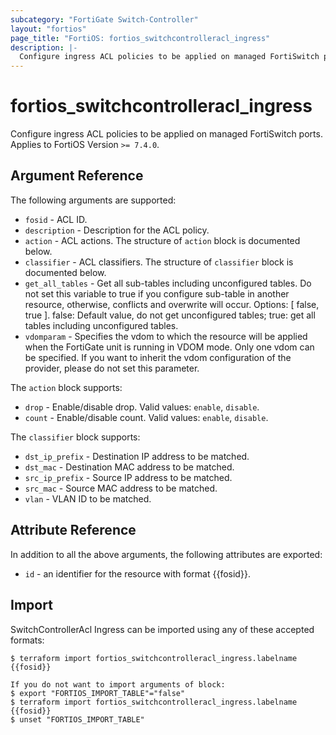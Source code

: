 ```yaml
---
subcategory: "FortiGate Switch-Controller"
layout: "fortios"
page_title: "FortiOS: fortios_switchcontrolleracl_ingress"
description: |-
  Configure ingress ACL policies to be applied on managed FortiSwitch ports.
---
```


# fortios_switchcontrolleracl_ingress
Configure ingress ACL policies to be applied on managed FortiSwitch ports. Applies to FortiOS Version `>= 7.4.0`.

## Argument Reference

The following arguments are supported:

* `fosid` - ACL ID.
* `description` - Description for the ACL policy.
* `action` - ACL actions. The structure of `action` block is documented below.
* `classifier` - ACL classifiers. The structure of `classifier` block is documented below.
* `get_all_tables` - Get all sub-tables including unconfigured tables. Do not set this variable to true if you configure sub-table in another resource, otherwise, conflicts and overwrite will occur. Options: [ false, true ]. false: Default value, do not get unconfigured tables; true: get all tables including unconfigured tables. 
* `vdomparam` - Specifies the vdom to which the resource will be applied when the FortiGate unit is running in VDOM mode. Only one vdom can be specified. If you want to inherit the vdom configuration of the provider, please do not set this parameter.

The `action` block supports:

* `drop` - Enable/disable drop. Valid values: `enable`, `disable`.
* `count` - Enable/disable count. Valid values: `enable`, `disable`.

The `classifier` block supports:

* `dst_ip_prefix` - Destination IP address to be matched.
* `dst_mac` - Destination MAC address to be matched.
* `src_ip_prefix` - Source IP address to be matched.
* `src_mac` - Source MAC address to be matched.
* `vlan` - VLAN ID to be matched.


## Attribute Reference

In addition to all the above arguments, the following attributes are exported:
* `id` - an identifier for the resource with format {{fosid}}.

## Import

SwitchControllerAcl Ingress can be imported using any of these accepted formats:
```
$ terraform import fortios_switchcontrolleracl_ingress.labelname {{fosid}}

If you do not want to import arguments of block:
$ export "FORTIOS_IMPORT_TABLE"="false"
$ terraform import fortios_switchcontrolleracl_ingress.labelname {{fosid}}
$ unset "FORTIOS_IMPORT_TABLE"
```
